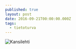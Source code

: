 ```yaml
---
published: true
layout: post
date: 2016-09-21T00:00:00.000Z
tags:
  - tietoturva
---
```

![Kansilehti]({{site.baseurl}}/images/UK_tietoturva.png)
